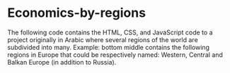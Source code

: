 # Economics-by-regions
The following code contains the HTML, CSS, and JavaScript code to a project originally in Arabic where several regions of the world are subdivided into many. Example: bottom middle contains the following regions in Europe that could be respectively named: Western, Central and Balkan Europe (in addition to Russia).
